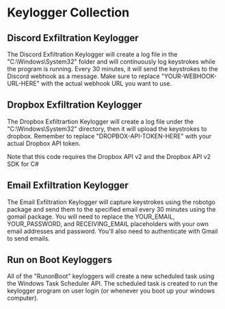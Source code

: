 # Keylogger Collection

Discord Exfiltration Keylogger
-------------------
The Discord Exfiltration Keylogger will create a log file in the "C:\Windows\System32" folder and will continuously log keystrokes while the program is running. Every 30 minutes, it will send the keystrokes to the Discord webhook as a message. Make sure to replace "YOUR-WEBHOOK-URL-HERE" with the actual webhook URL you want to use. 


Dropbox Exfiltration Keylogger
----------------
The Dropbox Exfiltrartion Keylogger will create a log file under the  "C:\Windows\System32" directory, then it will upload the keystrokes to dropbox. Remember to replace "DROPBOX-API-TOKEN-HERE" with your actual Dropbox API token.

Note that this code requires the Dropbox API v2 and the Dropbox API v2 SDK for C# 

Email Exfiltration Keylogger
------------
The Email Exfiltration Keylogger will capture keystrokes using the robotgo package and send them to the specified email every 30 minutes using the gomail package. You will need to replace the YOUR_EMAIL, YOUR_PASSWORD, and RECEIVING_EMAIL placeholders with your own email addresses and password. You'll also need to authenticate with Gmail to send emails.


Run on Boot Keyloggers
----------------------
All of the "RunonBoot" keyloggers will create a new scheduled task using the Windows Task Scheduler API. The scheduled task is created to run the keylogger program on user login (or whenever you boot up your windows computer). 
